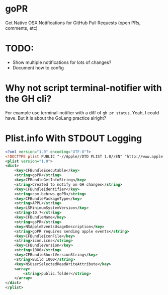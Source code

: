 # goPR

Get Native OSX Notifications for GitHub Pull Requests (open PRs, comments, etc)

# TODO:
* Show multiple notifications for lots of changes?
* Document how to config

# Why not script terminal-notifier with the GH cli?
For example use terminal-notifier with a diff of `gh pr status`.
Yeah, I could have. But it is about the GoLang practice alright?


# Plist.info With STDOUT Logging
```xml
<?xml version="1.0" encoding="UTF-8"?>
<!DOCTYPE plist PUBLIC "-//Apple//DTD PLIST 1.0//EN" "http://www.apple.com/DTDs/PropertyList-1.0.dtd">
<plist version="1.0">
<dict>
	<key>CFBundleExecutable</key>
	<string>goPR</string>
	<key>CFBundleGetInfoString</key>
	<string>Created to notify on GH changes</string>	
	<key>CFBundleIdentifier</key>
	<string>com.bebrws.goPR</string>
	<key>CFBundlePackageType</key>
	<string>APPL</string>
	<key>LSMinimumSystemVersion</key>
	<string>10.7</string>
	<key>CFBundleName</key>
	<string>goPR</string>
	<key>NSAppleEventsUsageDescription</key>
	<string>goPR requires sending apple events</string>
	<key>CFBundleIconFile</key>
	<string>icon.icns</string>
	<key>CFBundleVersion</key>
	<string>1000</string>
	<key>CFBundleShortVersionString</key>
	<string>Build 1000</string>
	<key>NSUserSelectedReadWriteAttribute</key>
	<array>
		<string>public.folder</string>
	</array>
</dict>
</plist>
```
